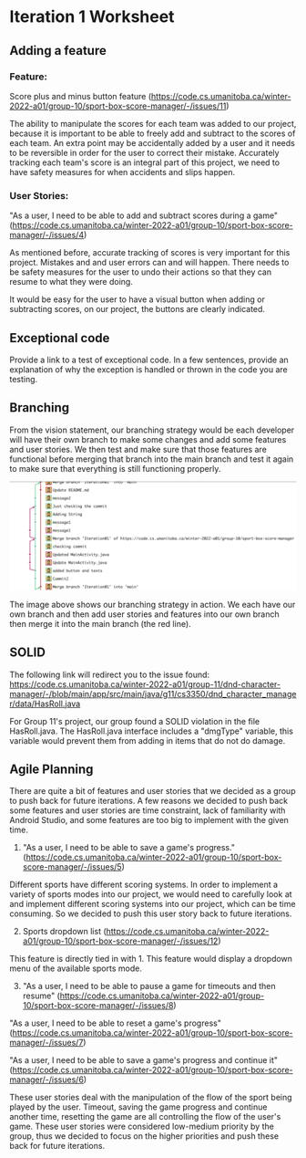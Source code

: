 Iteration 1 Worksheet
=====================

Adding a feature
-----------------
### Feature:
Score plus and minus button feature (https://code.cs.umanitoba.ca/winter-2022-a01/group-10/sport-box-score-manager/-/issues/11)

The ability to manipulate the scores for each team was added to our project, because it is important to be able to freely add and subtract to the scores of each team. An extra point may be accidentally added by a user and it needs to be reversible in order for the user to correct their mistake. Accurately tracking each team's score is an integral part of this project, we need to have safety measures for when accidents and slips happen.

### User Stories:
"As a user, I need to be able to add and subtract scores during a game" (https://code.cs.umanitoba.ca/winter-2022-a01/group-10/sport-box-score-manager/-/issues/4)

As mentioned before, accurate tracking of scores is very important for this project. Mistakes and and user errors can and will happen. There needs to be safety measures for the user to undo their actions so that they can resume to what they were doing.

It would be easy for the user to have a visual button when adding or subtracting scores, on our project, the buttons are clearly indicated.

Exceptional code
----------------

Provide a link to a test of exceptional code. In a few sentences,
provide an explanation of why the exception is handled or thrown
in the code you are testing.

Branching
----------

From the vision statement, our branching strategy would be each developer will have their own branch to make some changes and add some features and user stories. We then test and make sure that those features are functional before merging that branch into the main branch and test it again to make sure that everything is still functioning properly. 

![](branchPicture.png)

The image above shows our branching strategy in action. We each have our own branch and then add user stories and features into our own branch then merge it into the main branch (the red line).

SOLID
-----

The following link will redirect you to the issue found: https://code.cs.umanitoba.ca/winter-2022-a01/group-11/dnd-character-manager/-/blob/main/app/src/main/java/g11/cs3350/dnd_character_manager/data/HasRoll.java

For Group 11's project, our group found a SOLID violation in the file HasRoll.java. The HasRoll.java interface includes a "dmgType" variable, this variable would prevent them from adding in items that do not do damage.

Agile Planning
--------------

There are quite a bit of features and user stories that we decided as a group to push back for future iterations. A few reasons we decided to push back some features and user stories are time constraint, lack of familiarity with Android Studio, and some features are too big to implement with the given time.

1. "As a user, I need to be able to save a game's progress." (https://code.cs.umanitoba.ca/winter-2022-a01/group-10/sport-box-score-manager/-/issues/5)

Different sports have different scoring systems. In order to implement a variety of sports modes into our project, we would need to carefully look at and implement different scoring systems into our project, which can be time consuming. So we decided to push this user story back to future iterations.

2. Sports dropdown list (https://code.cs.umanitoba.ca/winter-2022-a01/group-10/sport-box-score-manager/-/issues/12)

This feature is directly tied in with 1. This feature would display a dropdown menu of the available sports mode.

3. "As a user, I need to be able to pause a game for timeouts and then resume" (https://code.cs.umanitoba.ca/winter-2022-a01/group-10/sport-box-score-manager/-/issues/8)

"As a user, I need to be able to reset a game's progress" (https://code.cs.umanitoba.ca/winter-2022-a01/group-10/sport-box-score-manager/-/issues/7)

"As a user, I need to be able to save a game's progress and continue it" (https://code.cs.umanitoba.ca/winter-2022-a01/group-10/sport-box-score-manager/-/issues/6)

These user stories deal with the manipulation of the flow of the sport being played by the user. Timeout, saving the game progress and continue another time, resetting the game are all controlling the flow of the user's game. These user stories were considered low-medium priority by the group, thus we decided to focus on the higher priorities and push these back for future iterations.
